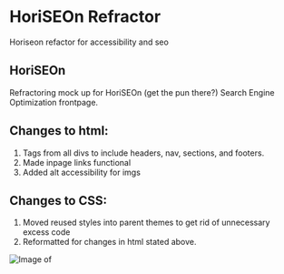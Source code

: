 # HoriSEOn Refractor
Horiseon refactor for accessibility and seo 

## HoriSEOn
Refractoring mock up for HoriSEOn (get the pun there?) Search Engine Optimization frontpage. 

## Changes to html:
1. Tags from all divs to include headers, nav, sections, and footers.
2. Made inpage links functional
3. Added alt accessibility for imgs

## Changes to CSS:
1. Moved reused styles into parent themes to get rid of unnecessary excess code
2. Reformatted for changes in html stated above.

![Image of ](horiseon-preview.png "Preview of the HoriSeon front page")